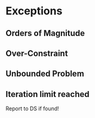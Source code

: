 # Exceptions

## Orders of Magnitude

## Over-Constraint

## Unbounded Problem

## Iteration limit reached

Report to DS if found!
